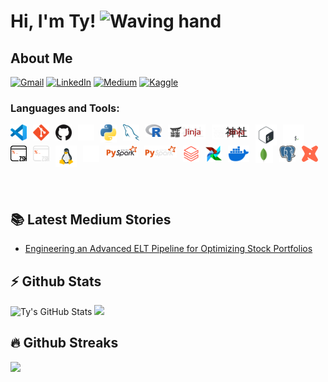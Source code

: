 # Hi, I'm Ty! <img src='https://em-content.zobj.net/source/animated-noto-color-emoji/356/waving-hand_medium-dark-skin-tone_1f44b-1f3fe_1f3fe.gif' width='34px' height='34px' alt='Waving hand'>

## About Me

<left>
<!--Gmail icon-->
<a href='mailto:tyrell.rawls@gmail.com' target='_blank'>
<img alt='Gmail' src='https://img.shields.io/badge/gmail-%23C61D19?style=for-the-badge&logo=gmail&logoColor=white'/></a>
<!--LinkedIn icon-->
<a href='https://www.linkedin.com/in/tyrellrawls' target='_blank'>
<img alt='LinkedIn' src='https://img.shields.io/badge/linkedin-blue?style=for-the-badge&logo=linkedin'/></a>
<!--Medium icon-->
<a href='https://tyrawls.medium.com' target='_blank'>
<img alt='Medium' src='https://img.shields.io/badge/medium-black?style=for-the-badge&logo=medium'/></a>
<!--Kaggle icon-->
<a href='https://www.kaggle.com/tyrawls' target='_blank'>
<img alt='Kaggle' src='https://img.shields.io/badge/kaggle-%231BC0FF?style=for-the-badge&logo=kaggle&logoColor=white'/></a>
</left>

### Languages and Tools:
[<img align='left' alt='Visual Studio Code' width='26px' src='./img/vscode.svg' style='padding-right:10px;'/>](https://code.visualstudio.com/)
[<img align='left' alt='Git' width='26px' src='./img/git.svg' style='padding-right:10px;'/>](https://git-scm.com/)
[<img align='left' alt='GitHub' width='26px' src='./img/github_light.png' style='padding-right:10px;'/>](https://www.github.com#gh-light-mode-only)
[<img align='left' alt='GitHub' width='26px' src='./img/github_dark.png' style='padding-right:10px;'/>](https://www.github.com#gh-dark-mode-only)
[<img align='left' alt='Python' width='26px' src='./img/python.png' style='padding-right:10px;'/>](https://www.python.org)
[<img align='left' alt='MySQL' width='26px' src='./img/mysql.png' style='padding-right:10px;'/>](https://www.mysql.com)
[<img align='left' alt='R Programming' width='26px' src='./img/r.png' style='padding-right:10px;'/>](https://www.r-project.org/about.html)
[<img align='left' alt='Jinja' width='60px' src='./img/jinja_light.svg' style='padding-right:10px;'/>](https://jinja.palletsprojects.com/en/3.1.x#gh-light-mode-only)
[<img align='left' alt='Jinja' width='60px' src='./img/jinja_dark.png' style='padding-right:10px;'/>](https://jinja.palletsprojects.com/en/3.1.x#gh-dark-mode-only)
[<img align='left' alt='Bash' width='34px' src='./img/bash_light.svg' style='padding-right:10px;'/>](https://www.gnu.org/software/bash#gh-light-mode-only)
[<img align='left' alt='Bash' width='34px' src='./img/bash_dark.svg' style='padding-right:10px;'/>](https://www.gnu.org/software/bash#gh-dark-mode-only)
[<img align='left' alt='Z shell' width='26px' src='./img/zshell_light.png' style='padding-right:10px;'/>](https://zsh.sourceforge.io#gh-light-mode-only)
[<img align='left' alt='Z shell' width='26px' src='./img/zshell_dark.png' style='padding-right:10px;'/>](https://zsh.sourceforge.io#gh-dark-mode-only)
[<img align='left' alt='Linux' width='34px' src='./img/linux_light.svg' style='padding-right:10px;'/>](https://kernel.org#gh-light-mode-only)
[<img align='left' alt='Linux' width='26px' src='./img/linux_dark.png' style='padding-right:10px;'/>](https://kernel.org#gh-dark-mode-only)
[<img align='left' alt='PySpark' width='52px' src='./img/pyspark_light.png' style='padding-right:10px;'/>](https://spark.apache.org/docs/latest/api/python/index.html#gh-light-mode-only)
[<img align='left' alt='PySpark' width='52px' src='./img/pyspark_dark.png' style='padding-right:10px;'/>](https://spark.apache.org/docs/latest/api/python/index.html#gh-dark-mode-only)
[<img align='left' alt='Databricks' width='26px' src='./img/databricks.png' style='padding-right:10px;'/>](https://www.databricks.com)
[<img align='left' alt='Airflow' width='26px' src='./img/airflow.svg' style='padding-right:10px;'/>](https://airflow.apache.org)
[<img align='left' alt='Docker' width='34px' src='./img/docker.png' style='padding-right:10px;'/>](https://www.docker.com)
[<img align='left' alt='MongoDB' width='28px' src='./img/mongodb.svg' style='padding-right:10px;'/>](https://www.mongodb.com)
[<img align='left' alt='PostgreSQL' width='26px' src='./img/postgresql.svg' style='padding-right:10px;'/>](https://www.postgresql.org)
[<img align='center' alt='dbt' width='26px' src='./img/dbt.png' style='padding-right:10px;'/>](https://www.getdbt.com/)













<!-- <a href='https://code.visualstudio.com/' target='_blank'>
<img align='left' alt='Visual Studio Code' width='26px' src='https://cdn.jsdelivr.net/gh/devicons/devicon/icons/vscode/vscode-original.svg' style='padding-right:10px;'/></a>

<a href='https://github.com' target='_blank'>
<img align="left" alt="GitHub" width="26px" src="https://user-images.githubusercontent.com/3369400/139447912-e0f43f33-6d9f-45f8-be46-2df5bbc91289.png" style="padding-right:10px;"/></a>

<a href='https://github.com' target='_blank'>
<img align="left" alt="GitHub" width="26px" src="https://user-images.githubusercontent.com/3369400/139448065-39a229ba-4b06-434b-bc67-616e2ed80c8f.png" style="padding-right:10px;"/></a> -->

<br />
<br />


<!-- ## 💼 Technical Skills
![](https://img.shields.io/badge/Python-3776AB?style=flat&logo=python&logoColor=white)
![](https://img.shields.io/badge/PostgreSQL-336791?style=flat&logo=postgresql&logoColor=white)
![](https://img.shields.io/badge/MySQL-4479A1?style=flat&logo=mysql&logoColor=white)
![](https://img.shields.io/badge/MongoDB-47A248?style=flat&logo=mongodb&logoColor=white)
![](https://img.shields.io/badge/AWS-232F3E?style=flat&logo=amazon-aws&logoColor=white)
![](https://img.shields.io/badge/Docker-2496ED?style=flat&logo=docker&logoColor=white)
![](https://img.shields.io/badge/Git-F05032?style=flat&logo=git&logoColor=white)
![](https://img.shields.io/badge/dbt-FF6F61?style=flat&logo=dbt&logoColor=white)
![](https://img.shields.io/badge/Spark-E25A1C?style=flat&logo=apache-spark&logoColor=white)
![](https://img.shields.io/badge/Databricks-FF3621?style=flat&logo=databricks&logoColor=white)
![](https://img.shields.io/badge/Machine_Learning-FF6F61?style=flat&logoColor=white)
![](https://img.shields.io/badge/Airflow-017CEE?style=flat&logo=apache-airflow&logoColor=white)
![](https://img.shields.io/badge/Power_BI-F2C811?style=flat&logo=microsoft-power-bi&logoColor=white)
![](https://img.shields.io/badge/Tableau-E97627?style=flat&logo=tableau&logoColor=white)
![](https://img.shields.io/badge/Looker-000000?style=flat&logo=looker&logoColor=white)
![](https://img.shields.io/badge/Azure-0078D4?style=flat&logo=microsoft) -->

## 📚 Latest Medium Stories
<!-- MEDIUM-STORY-LIST:START -->
- [Engineering an Advanced ELT Pipeline for Optimizing Stock Portfolios](https://medium.com/@tyrawls/engineering-an-advanced-elt-pipeline-for-optimizing-stock-portfolios-ee8a5d1fa5dc)
<!-- MEDIUM-STORY-LIST:END -->

## ⚡ Github Stats
![Ty's GitHub Stats](https://github-readme-stats.vercel.app/api?username=tyrawls&count_private=true&theme=codeSTACKr&hide=contribs,prs)
<img height="180em" src="https://github-readme-stats.vercel.app/api/top-langs/?username=tyrawls&show_icons=true&hide_border=true&theme=codeSTACKr&layout=compact&hide_progress=true&langs_count=10"/>

## 🔥 Github Streaks</b></summary>
<img height="180em" src="https://github-readme-streak-stats.herokuapp.com/?user=tyrawls&hide_border=true&theme=codeSTACKr" />


<!-- <details>
  <summary>:zap: GitHub Stats</summary>

  ![Ty's GitHub Stats](https://github-readme-stats.vercel.app/api?username=tyrawls&count_private=true&theme=codeSTACKr&hide=contribs,prs)

  <img height="180em" src="https://github-readme-stats.vercel.app/api/top-langs/?username=tyrawls&show_icons=true&hide_border=true&theme=codeSTACKr&layout=compact&hide_progress=true&langs_count=10"/>
  <img height="180em" src="https://github-readme-streak-stats.herokuapp.com/?user=tyrawls&hide_border=true&theme=codeSTACKr" />

  
</details> -->

